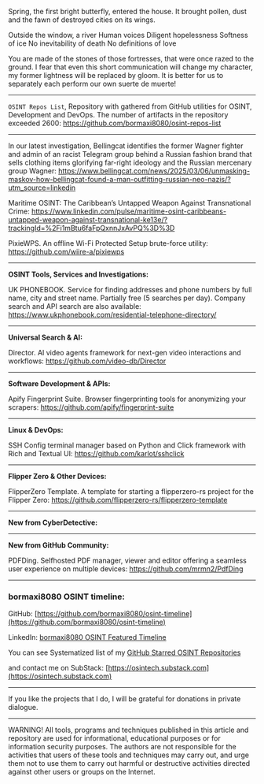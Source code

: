 
Spring, the first bright butterfly, entered the house. It brought pollen, dust and the fawn of destroyed cities on its wings.


Outside the window, a river Human voices Diligent hopelessness Softness of ice No inevitability of death No definitions of love


You are made of the stones of those fortresses, that were once razed to the ground. I fear that even this short communication will change my character, my former lightness will be replaced by gloom. It is better for us to separately each perform our own suerte de muerte!

----

```OSINT Repos List```, Repository with gathered from GitHub utilities for OSINT, Development and DevOps. The number of artifacts in the repository exceeded 2600: https://github.com/bormaxi8080/osint-repos-list

----

In our latest investigation, Bellingcat identifies the former Wagner fighter and admin of an racist Telegram group behind a Russian fashion brand that sells clothing items glorifying far-right ideology and the Russian mercenary group Wagner: https://www.bellingcat.com/news/2025/03/06/unmasking-maskov-how-bellingcat-found-a-man-outfitting-russian-neo-nazis/?utm_source=linkedin

Maritime OSINT: The Caribbean’s Untapped Weapon Against Transnational Crime: https://www.linkedin.com/pulse/maritime-osint-caribbeans-untapped-weapon-against-transnational-ke13e/?trackingId=%2Fi1mBtu6faFpQxnnJxAvPQ%3D%3D

PixieWPS. An offline Wi-Fi Protected Setup brute-force utility: https://github.com/wiire-a/pixiewps

----

**OSINT Tools, Services and Investigations:**

UK PHONEBOOK. Service for finding addresses and phone numbers by full name, city and street name. Partially free (5 searches per day). Company search and API search are also available: https://www.ukphonebook.com/residential-telephone-directory/

----

**Universal Search & AI:**

Director. AI video agents framework for next-gen video interactions and workflows: https://github.com/video-db/Director

---

**Software Development & APIs:**

Apify Fingerprint Suite. Browser fingerprinting tools for anonymizing your scrapers: https://github.com/apify/fingerprint-suite

----

**Linux & DevOps:**

SSH Config terminal manager based on Python and Click framework with Rich and Textual UI: https://github.com/karlot/sshclick

----

**Flipper Zero & Other Devices:**

FlipperZero Template. A template for starting a flipperzero-rs project for the Flipper Zero: https://github.com/flipperzero-rs/flipperzero-template

----

**New from CyberDetective:**



----

**New from GitHub Community:**

PDFDing. Selfhosted PDF manager, viewer and editor offering a seamless user experience on multiple devices: https://github.com/mrmn2/PdfDing

----
### bormaxi8080 OSINT timeline:

GitHub: [https://github.com/bormaxi8080/osint-timeline](https://github.com/bormaxi8080/osint-timeline)

LinkedIn: [bormaxi8080 OSINT Featured Timeline](https://www.linkedin.com/in/osintech/details/featured/)

You can see Systematized list of my [GitHub Starred OSINT Repositories](https://github.com/bormaxi8080/osint-repos-list)

and contact me on SubStack: [https://osintech.substack.com](https://osintech.substack.com)

----

If you like the projects that I do, I will be grateful for donations in private dialogue.

----

WARNING! All tools, programs and techniques published in this article and repository are used for informational, educational purposes or for information security purposes. The authors are not responsible for the activities that users of these tools and techniques may carry out, and urge them not to use them to carry out harmful or destructive activities directed against other users or groups on the Internet.
